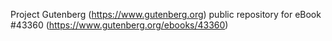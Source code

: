 Project Gutenberg (https://www.gutenberg.org) public repository for eBook #43360 (https://www.gutenberg.org/ebooks/43360)
